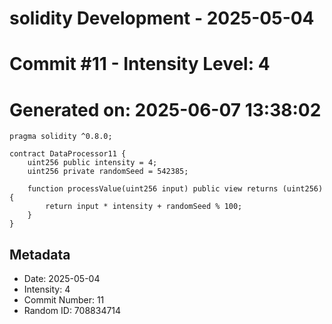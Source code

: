﻿# solidity Development - 2025-05-04
# Commit #11 - Intensity Level: 4
# Generated on: 2025-06-07 13:38:02
```solidity
pragma solidity ^0.8.0;

contract DataProcessor11 {
    uint256 public intensity = 4;
    uint256 private randomSeed = 542385;

    function processValue(uint256 input) public view returns (uint256) {
        return input * intensity + randomSeed % 100;
    }
}
```
## Metadata
- Date: 2025-05-04
- Intensity: 4
- Commit Number: 11
- Random ID: 708834714

